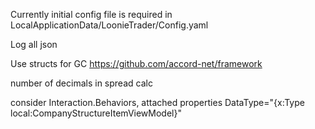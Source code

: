 ﻿Currently initial config file is required
in LocalApplicationData/LoonieTrader/Config.yaml

Log all json


Use structs for GC
https://github.com/accord-net/framework

number of decimals in spread calc

consider Interaction.Behaviors, attached properties DataType="{x:Type local:CompanyStructureItemViewModel}"